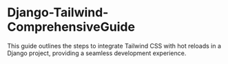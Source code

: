 # Django-Tailwind-ComprehensiveGuide
This guide outlines the steps to integrate Tailwind CSS with hot reloads in a Django project, providing a seamless development experience.
